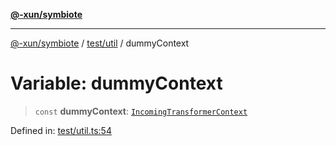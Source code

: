 [**@-xun/symbiote**](../../../README.md)

***

[@-xun/symbiote](../../../README.md) / [test/util](../README.md) / dummyContext

# Variable: dummyContext

> `const` **dummyContext**: [`IncomingTransformerContext`](../../../src/assets/type-aliases/IncomingTransformerContext.md)

Defined in: [test/util.ts:54](https://github.com/Xunnamius/symbiote/blob/dc192a66d47b6c3a3464852ad43eb71fe137ca73/test/util.ts#L54)
